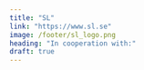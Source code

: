 ```yaml
---
title: "SL"
link: "https://www.sl.se"
image: /footer/sl_logo.png
heading: "In cooperation with:"
draft: true
---
```

